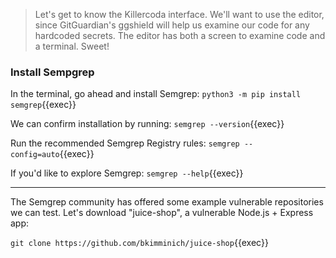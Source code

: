 
> Let's get to know the Killercoda interface. We'll want to use the editor, since GitGuardian's ggshield will help us examine our code for any hardcoded secrets. The editor has both a screen to examine code and a terminal. Sweet!

### Install Sempgrep
In the terminal, go ahead and install Semgrep:
`python3 -m pip install semgrep`{{exec}}

We can confirm installation by running:
`semgrep --version`{{exec}}

Run the recommended Semgrep Registry rules:
`semgrep --config=auto`{{exec}}

If you'd like to explore Semgrep:
`semgrep --help`{{exec}}

-----

The Semgrep community has offered some example vulnerable repositories we can test. Let's download "juice-shop", a vulnerable Node.js + Express app:

`git clone https://github.com/bkimminich/juice-shop`{{exec}}